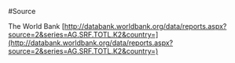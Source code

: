 #Source

The World Bank [http://databank.worldbank.org/data/reports.aspx?source=2&series=AG.SRF.TOTL.K2&country=](http://databank.worldbank.org/data/reports.aspx?source=2&series=AG.SRF.TOTL.K2&country=)